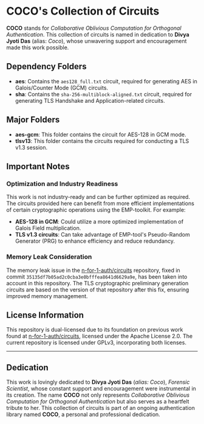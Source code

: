 # COCO's Collection of Circuits

**COCO** stands for *Collaborative Oblivious Computation for Orthogonal Authentication*. This collection of circuits is named in dedication to **Divya Jyoti Das** (alias: *Coco*), whose unwavering support and encouragement made this work possible.

## Dependency Folders

- **aes**: Contains the `aes128_full.txt` circuit, required for generating AES in Galois/Counter Mode (GCM) circuits.
- **sha**: Contains the `sha-256-multiblock-aligned.txt` circuit, required for generating TLS Handshake and Application-related circuits.

## Major Folders

- **aes-gcm**: This folder contains the circuit for AES-128 in GCM mode.
- **tlsv13**: This folder contains the circuits required for conducting a TLS v1.3 session.

## Important Notes

### Optimization and Industry Readiness

This work is not industry-ready and can be further optimized as required. The circuits provided here can benefit from more efficient implementations of certain cryptographic operations using the EMP-toolkit. For example:
- **AES-128 in GCM**: Could utilize a more optimized implementation of Galois Field multiplication.
- **TLS v1.3 circuits**: Can take advantage of EMP-tool's Pseudo-Random Generator (PRG) to enhance efficiency and reduce redundancy.

### Memory Leak Consideration

The memory leak issue in the [n-for-1-auth/circuits](https://github.com/n-for-1-auth/circuits) repository, fixed in commit `35135df7b05ad2c0cba3e0bfffea8641d6629a9e`, has been taken into account in this repository. The TLS cryptographic preliminary generation circuits are based on the version of that repository after this fix, ensuring improved memory management.

## License Information

This repository is dual-licensed due to its foundation on previous work found at [n-for-1-auth/circuits](https://github.com/n-for-1-auth/circuits.git), licensed under the Apache License 2.0. The current repository is licensed under GPLv3, incorporating both licenses.

---

## Dedication

This work is lovingly dedicated to **Divya Jyoti Das** (*alias: Coco*), *Forensic Scientist*, whose constant support and encouragement were instrumental in its creation. The name **COCO** not only represents *Collaborative Oblivious Computation for Orthogonal Authentication* but also serves as a heartfelt tribute to her. This collection of circuits is part of an ongoing authentication library named **COCO**, a personal and professional dedication.
